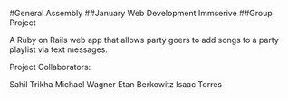 #General Assembly
##January Web Development Immserive
##Group Project

A Ruby on Rails web app that allows party goers to add songs to a party playlist via text messages.



Project Collaborators:

Sahil Trikha
Michael Wagner
Etan Berkowitz
Isaac Torres